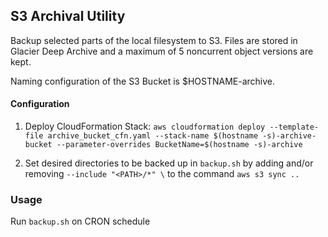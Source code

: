 ## S3 Archival Utility
Backup selected parts of the local filesystem to S3. Files are stored in Glacier Deep Archive and a maximum of 5 noncurrent object versions are kept.

Naming configuration of the S3 Bucket is $HOSTNAME-archive.

#### Configuration
1. Deploy CloudFormation Stack: `aws cloudformation deploy --template-file archive_bucket_cfn.yaml --stack-name $(hostname -s)-archive-bucket --parameter-overrides BucketName=$(hostname -s)-archive`

2. Set desired directories to be backed up in `backup.sh` by adding and/or removing `--include "<PATH>/*" \` to the command `aws s3 sync ..`

### Usage
Run `backup.sh` on CRON schedule

